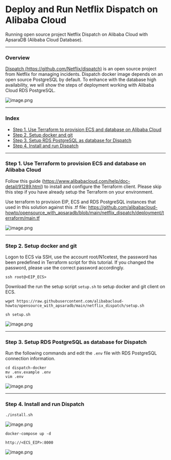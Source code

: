 # Deploy and Run Netflix Dispatch on Alibaba Cloud
Running open source project Netflix Dispatch on Alibaba Cloud with ApsaraDB (Alibaba Cloud Database).

---
### Overview
[Dispatch (https://github.com/Netflix/dispatch)](https://github.com/Netflix/dispatch) is an open source project from Netflix for managing incidents.
Dispatch docker image depends on an open source PostgreSQL by default. To enhance with the database high availability, we will show the steps of deployment working with Alibaba Cloud RDS PostgreSQL.

![image.png](https://github.com/alibabacloud-howto/opensource_with_apsaradb/raw/main/netflix_dispatch/images/deployment.png)

---
### Index

- [Step 1. Use Terraform to provision ECS and database on Alibaba Cloud](https://github.com/alibabacloud-howto/opensource_with_apsaradb/tree/main/netflix_dispatch#step-1-use-terraform-to-provision-ecs-and-database-on-alibaba-cloud)
- [Step 2. Setup docker and git](https://github.com/alibabacloud-howto/opensource_with_apsaradb/tree/main/netflix_dispatch#step-2-setup-docker-and-git)
- [Step 3. Setup RDS PostgreSQL as database for Dispatch](https://github.com/alibabacloud-howto/opensource_with_apsaradb/tree/main/netflix_dispatch#step-3-setup-rds-postgresql-as-database-for-dispatch)
- [Step 4. Install and run Dispatch](https://github.com/alibabacloud-howto/opensource_with_apsaradb/tree/main/netflix_dispatch#step-4-install-and-run-dispatch)

---
### Step 1. Use Terraform to provision ECS and database on Alibaba Cloud

Follow this guide (https://www.alibabacloud.com/help/doc-detail/91289.html) to install and configure the Terraform client. Please skip this step if you have already setup the Terraform on your environment.

Use terraform to provision EIP, ECS and RDS PostgreSQL instances that used in this solution against this .tf file: https://github.com/alibabacloud-howto/opensource_with_apsaradb/blob/main/netflix_dispatch/deployment/terraform/main.tf

![image.png](https://github.com/alibabacloud-howto/opensource_with_apsaradb/raw/main/netflix_dispatch/images/step-1.png)

---
### Step 2. Setup docker and git

Logon to ECS via SSH, use the account root/N1cetest, the password has been predefined in Terraform script for this tutorial. If you changed the password, please use the correct password accordingly.

```
ssh root@<EIP_ECS>
```

Download the run the setup script ``setup.sh`` to setup docker and git client on ECS.

```
wget https://raw.githubusercontent.com/alibabacloud-howto/opensource_with_apsaradb/main/netflix_dispatch/setup.sh
```

```
sh setup.sh
```

![image.png](https://github.com/alibabacloud-howto/opensource_with_apsaradb/raw/main/netflix_dispatch/images/step-2.png)

---
### Step 3. Setup RDS PostgreSQL as database for Dispatch

Run the following commands and edit the ``.env`` file with RDS PostgreSQL connection information.

```
cd dispatch-docker
mv .env.example .env
vim .env
```

![image.png](https://github.com/alibabacloud-howto/opensource_with_apsaradb/raw/main/netflix_dispatch/images/step-3.png)

---
### Step 4. Install and run Dispatch

```
./install.sh
```

![image.png](https://github.com/alibabacloud-howto/opensource_with_apsaradb/raw/main/netflix_dispatch/images/step-4.png)

```
docker-compose up -d
```

```
http://<ECS_EIP>:8000
```

![image.png](https://github.com/alibabacloud-howto/opensource_with_apsaradb/raw/main/netflix_dispatch/images/step-4-1.png)
